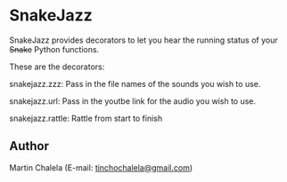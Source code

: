 # SnakeJazz


SnakeJazz provides decorators to let you hear the running status of your ~~Snake~~ Python functions.

These are the decorators:

snakejazz.zzz:
    Pass in the file names of the sounds you wish to use.

snakejazz.url:
    Pass in the youtbe link for the audio you wish to use.

snakejazz.rattle:
    Rattle from start to finish



## Author

Martin Chalela (E-mail: tinchochalela@gmail.com)
